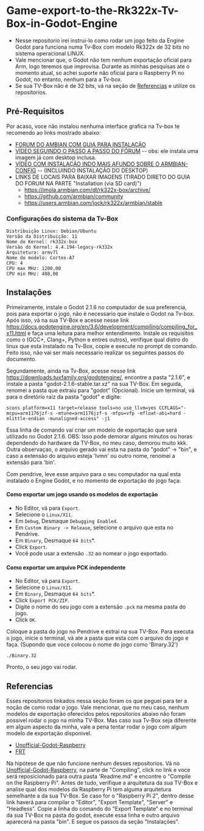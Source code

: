 # Game-export-to-the-Rk322x-Tv-Box-in-Godot-Engine 

* Nesse repositorio irei instrui-lo como rodar um jogo feito da Engine Godot para funciona numa Tv-Box com modelo Rk322x de 32 bits no sistema operacional LINUX.
* Vale mencionar que, o Godot não tem nenhum exportação oficial para Arm, logo teremos que improvisa. Durante as minhas pesquisas ate o momento atual, so achei suporte não oficial para o Raspberry Pi no Godot, no entanto, nenhum para a Tv-box.
* Se sua TV-Box não é de 32 bits, vá na seção de [Referencias](#referencia) e utilize os repositorios.

## Pré-Requisitos

Por acaso, voce não instalou nenhuma interface grafica na Tv-box te recomendo ao links mostrado abaixo:
* [FORUM DO AMBIAN COM GUIA PARA INSTALAÇÃO](https://forum.armbian.com/topic/12656-csc-armbian-for-rk322x-tv-boxes/)
* [VÍDEO SEGUINDO O PASSO A PASSO DO FÓRUM](https://www.youtube.com/watch?v=R0zjwQG2iE4&list=PLk7NllGoUvyyPn9xPIZo8to9teh4or7hy&index=9)
-- obs: ele instala uma imagem já com desktop inclusa.
* [VÍDEO COM INSTALAÇÃO INDO MAIS AFUNDO SOBRE O ARMBIAN-CONFIG](https://youtu.be/R0zjwQG2iE4?si=2xLfhHuFDLLQuAaK)
-- (INCLUINDO INSTALAÇÃO DO DESKTOP)
* LINKS DE LOCAIS PARA BAIXAR IMAGENS (TIRADO DIRETO DO GUIA DO FORUM NA PARTE "Installation (via SD card)")
	- https://imola.armbian.com/dl/rk322x-box/archive/
	- https://github.com/armbian/community
	- https://users.armbian.com/jock/rk322x/armbian/stable

### Configurações do sistema da Tv-Box

```
Distribuição Linux: Debian/Ubuntu
Versão da Distribuição: 11
Nome do Kernel: rk332x-box 
Versão do Kernel: 4.4.194-legacy-rk332x
Arquitetura: armv7l
Nome do modelo: Cortex-A7
CPU: 4
CPU max MHz: 1200,00
CPU min MHz: 408,00
```

## Instalações

Primeiramente, instale o Godot 2.1.6 no computador de sua preferencia, pois para exportar o jogo, não é necessario que instale o Godot na Tv-box. Após isso, vá na sua TV-Box e acesse nesse link https://docs.godotengine.org/en/3.6/development/compiling/compiling_for_x11.html e faça uma leitura para melhor entendimento. Instale os requisitos como o (GCC+, Clang+, Python e entres outros), verifique qual distro do linux que esta instalado na Tv-Box, copie e execute no prompt de comando. Feito isso, não vai ser mais necessario realizar os seguintes passos do documento.

Segundamente, ainda na Tv-Box, acesse nesse link https://downloads.tuxfamily.org/godotengine/, encontre a pasta "2.1.6", e instale a pasta "godot-2.1.6-stable.tar.xz" na sua TV-Box. Em seguida, renomei a pasta que extraiu para "godot" (Opcional). Inicie um terminal, vá para o diretório raiz da pasta "godot" e digite:
```
scons platform=x11 target=release tools=no use_llvm=yes CCFLAGS="-mcpu=arm1176jzf-s -mtune=arm1176jzf-s -mfpu=vfp -mfloat-abi=hard -mlittle-endian -munaligned-access" -j1
```
Essa linha de comando vai criar um modelo de exportação que será utilizado no Godot 2.1.6. OBS: Isso pode demorar alguns minutos ou horas dependendo do hardware da TV-Box, no meu caso, demorou muito kkk. Outra observaçao, o arquivo gerado vai esta na pasta do "godot" -> "bin", e caso a extensão do arquivo esteja 'lvmn' ou outro nome, renomei a extensão para 'bin'.

Com pendrive, leve esse arquivo para o seu computador na qual esta instalado o Engine Godot, e no momento de exportação do jogo faça:

#### Como exportar um jogo usando os modelos de exportação
- No Editor, vá para `Export`.
- Selecione o `Linux/X11`.
- Em `Debug`, Desmaque `Debugging Enabled`.
- Em `Custom Binary -> Release`, selecione o arquivo que esta no Pendrive.
- Em `Binary`, Desmaque `64 bits`*.
- Click `Export`.
- Você pode usar a extensão `.32` ao nomear o jogo exportado.

#### Como exportar um arquivo PCK independente
- No Editor, vá para `Export`.
- Selecione o `Linux/X11`.
- Em `Binary`, Desmaque `64 bits`*.
- Click `Export PCK/ZIP`.
- Digite o nome do seu jogo com a extensão `.pck` na mesma pasta do jogo.
- Click `OK`.

Coloque a pasta do jogo no Pendrive e extrai na sua TV-Box. Para executa o jogo, inicie o terminal, vá ate a pasta que esta com o arquivo do jogo e faça. (Supondo que voce colocou o nome do jogo como 'Binary.32')
```
./Binary.32
```

Pronto, o seu jogo vai rodar.

## Referencias

Esses repositorios linkados nessa seção foram os que peguei para ter a noção de como rodar o jogo. Vale mencionar, que no meu caso, nenhum modelos de exportação oferecidos pelos repositorios abaixo não foram possivel rodar o jogo na minha TV-Box. Mas caso sua Tv-Box seja diferente em algum aspecto da minha, vale a pena tentar rodar o jogo com algum modelo de exportação disponivel. 

* [Unofficial-Godot-Raspberry](https://github.com/hiulit/Unofficial-Godot-Engine-Raspberry-Pi)
* [FRT](https://github.com/efornara/frt)


Na hipótese de que não funcione nenhum desses repositorios. Vá no [Unofficial-Godot-Raspberry](https://github.com/hiulit/Unofficial-Godot-Engine-Raspberry-Pi), na parte de "Compiling", click no link e voce será reposicionado para outra pasta 'Readme.md" e encontre o "Compile on the Raspberry Pi". Antes de tudo, verifique a arquitetura da sua TV-Box e analise qual dos modelos da Raspberry Pi tem alguma arquitetura semelhante a da sua TV-Box. Se caso for o "Raspberry Pi 2", dentro desse link haverá para compilar o "Editor", "Export Template", "Server" e "Headless". Copie a linha do comando do "Export Template" e no terminal da sua TV-Box na pasta do godot, execute essa linha e outro arquivo aparecerá na pasta "bin". E segue os passos da seção "Instalações".




